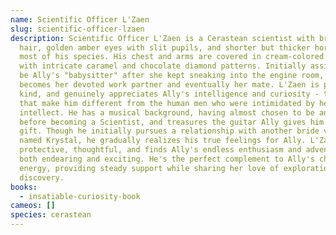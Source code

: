 ```yaml
---
name: Scientific Officer L'Zaen
slug: scientific-officer-lzaen
description: Scientific Officer L'Zaen is a Cerastean scientist with bronze
  hair, golden amber eyes with slit pupils, and shorter but thicker horns than
  most of his species. His chest and arms are covered in cream-colored scales
  with intricate caramel and chocolate diamond patterns. Initially assigned to
  be Ally's "babysitter" after she kept sneaking into the engine room, he
  becomes her devoted work partner and eventually her mate. L'Zaen is patient,
  kind, and genuinely appreciates Ally's intelligence and curiosity - traits
  that make him different from the human men who were intimidated by her
  intellect. He has a musical background, having almost chosen to be an Artist
  before becoming a Scientist, and treasures the guitar Ally gives him as a
  gift. Though he initially pursues a relationship with another bride volunteer
  named Krystal, he gradually realizes his true feelings for Ally. L'Zaen is
  protective, thoughtful, and finds Ally's endless enthusiasm and adventures
  both endearing and exciting. He's the perfect complement to Ally's chaotic
  energy, providing steady support while sharing her love of exploration and
  discovery.
books:
  - insatiable-curiosity-book
cameos: []
species: cerastean
---
```

